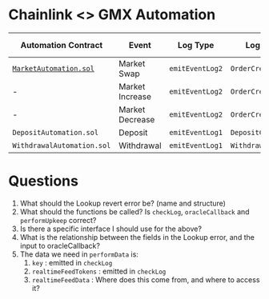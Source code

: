 # Chainlink <> GMX Automation

| Automation Contract      | Event           | Log Type      | Log Name          | OrderType Enum | Execution Contract  | Execute Function  |
|--------------------------|-----------------|---------------|-------------------|------|---------------------|-------------------|
| [`MarketAutomation.sol`](./src/MarketAutomation.sol)     | Market Swap     | `emitEventLog2` | `OrderCreated`      |   0  | `OrderUtils`          | `executeOrder`      |
| -                        | Market Increase | `emitEventLog2` | `OrderCreated`      |   2  | `OrderUtils`          | `executeOrder`      |
| -                        | Market Decrease | `emitEventLog2` | `OrderCreated`      |   4  | `OrderUtils`          | `executeOrder`      |
| `DepositAutomation.sol`    | Deposit         | `emitEventLog1` | `DepositCreated`    |   -  | `ExecuteDepositUtils` | `executeDeposit`    |
| `WithdrawalAutomation.sol` | Withdrawal      | `emitEventLog1` | `WithdrawalCreated` |   -  | `WithdrawalUtils`     | `executeWithdrawal` |

# Questions

1. What should the Lookup revert error be? (name and structure)
2. What should the functions be called? Is `checkLog`, `oracleCallback` and `performUpkeep` correct?
3. Is there a specific interface I should use for the above?
4. What is the relationship between the fields in the Lookup error, and the input to oracleCallback?
5. The data we need in `performData` is:
   1. `key` : emitted in `checkLog`
   2. `realtimeFeedTokens` : emitted in `checkLog`
   3. `realtimeFeedData` : Where does this come from, and where to access it?
